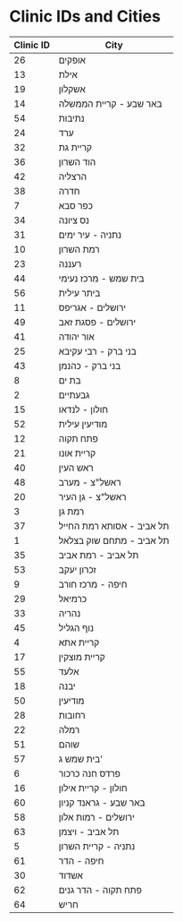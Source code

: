 # Clinic IDs and Cities

| Clinic ID | City                     |
| --------- | ------------------------- |
| 26        | אופקים                    |
| 13        | אילת                      |
| 19        | אשקלון                    |
| 14        | באר שבע - קריית הממשלה    |
| 54        | נתיבות                    |
| 24        | ערד                       |
| 32        | קריית גת                  |
| 36        | הוד השרון                 |
| 42        | הרצליה                    |
| 38        | חדרה                      |
| 7         | כפר סבא                   |
| 34        | נס ציונה                  |
| 31        | נתניה - עיר ימים          |
| 10        | רמת השרון                 |
| 23        | רעננה                     |
| 44        | בית שמש - מרכז נעימי      |
| 56        | ביתר עילית                |
| 11        | ירושלים - אגריפס          |
| 49        | ירושלים - פסגת זאב        |
| 41        | אור יהודה                 |
| 25        | בני ברק - רבי עקיבא       |
| 43        | בני ברק - כהנמן           |
| 8         | בת ים                     |
| 2         | גבעתיים                   |
| 15        | חולון - לנדאו             |
| 52        | מודיעין עילית             |
| 12        | פתח תקוה                  |
| 21        | קריית אונו                |
| 40        | ראש העין                  |
| 48        | ראשל"צ - מערב             |
| 20        | ראשל"צ - גן העיר          |
| 3         | רמת גן                    |
| 37        | תל אביב - אסותא רמת החייל |
| 1         | תל אביב - מתחם שוק בצלאל  |
| 35        | תל אביב - רמת אביב        |
| 53        | זכרון יעקב                |
| 9         | חיפה - מרכז חורב          |
| 29        | כרמיאל                    |
| 33        | נהריה                     |
| 45        | נוף הגליל                 |
| 4         | קריית אתא                 |
| 17        | קריית מוצקין              |
| 55        | אלעד                      |
| 18        | יבנה                      |
| 50        | מודיעין                   |
| 28        | רחובות                    |
| 22        | רמלה                      |
| 51        | שוהם                      |
| 57        | בית שמש ג'                |
| 6         | פרדס חנה כרכור            |
| 16        | חולון - קריית אילון       |
| 60        | באר שבע - גראנד קניון     |
| 58        | ירושלים - רמות אלון       |
| 63        | תל אביב - ויצמן           |
| 5         | נתניה - קריית השרון       |
| 61        | חיפה - הדר                |
| 30        | אשדוד                     |
| 62        | פתח תקוה - הדר גנים       |
| 64        | חריש                      |